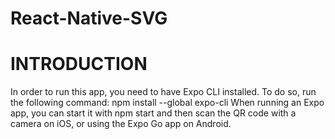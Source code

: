 # React-Native-SVG
# INTRODUCTION
In order to run this app, you need to have Expo CLI installed. To do so, run the following command: npm install --global expo-cli
When running an Expo app, you can start it with npm start and then scan the QR code with a camera on iOS, or using the Expo Go app on Android.

